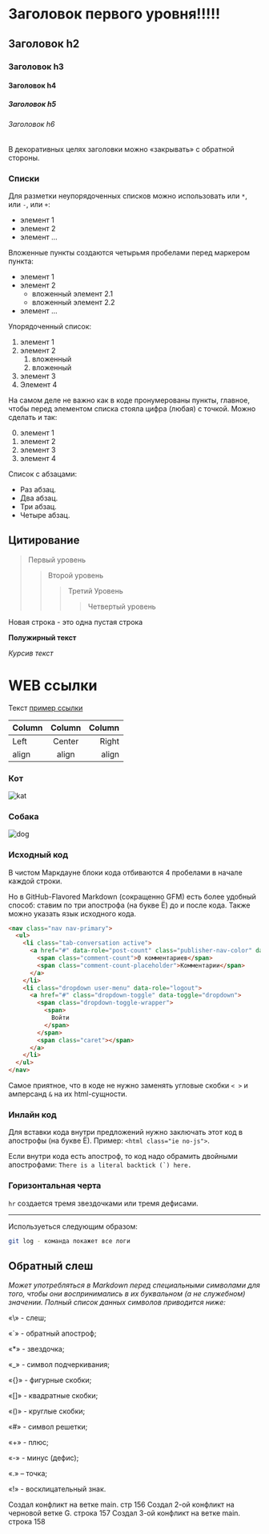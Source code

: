 # Заголовок первого уровня!!!!!
## Заголовок h2
### Заголовок h3
#### Заголовок h4
##### Заголовок h5
###### Заголовок h6

В декоративных целях заголовки можно «закрывать» с обратной стороны.

### Списки

Для разметки неупорядоченных списков можно использовать или `*`, или `-`, или `+`:

- элемент 1
- элемент 2
- элемент ...

Вложенные пункты создаются четырьмя пробелами перед маркером пункта:

* элемент 1
* элемент 2
    * вложенный элемент 2.1
    * вложенный элемент 2.2
* элемент ...

Упорядоченный список:

1. элемент 1
2. элемент 2
    1. вложенный
    2. вложенный
3. элемент 3
4. Элемент 4

На самом деле не важно как в коде пронумерованы пункты, главное, чтобы перед элементом списка стояла цифра (любая) с точкой. Можно сделать и так:

0. элемент 1
0. элемент 2
0. элемент 3
0. элемент 4

Список с абзацами:

* Раз абзац. 
* Два абзац.
* Три абзац. 
* Четыре абзац.

## Цитирование
> Первый уровень
>> Второй уровень
>>> Третий Уровень
>>>> Четвертый уровень

Новая строка - это одна пустая строка

**Полужирный текст**

*Курсив текст*

# WEB ссылки
Текст [пример ссылки](http.example.com "Всплывающая подсказка")


Column | Column | Column
:----- | :----: | -----:
Left   | Center | Right
align  | align  | align

### Кот

![kat](кот.jpeg)

### Собака

![dog](пес.jpg)



### Исходный код

В чистом Маркдауне блоки кода отбиваются 4 пробелами в начале каждой строки.

Но в GitHub-Flavored Markdown (сокращенно GFM) есть более удобный способ: ставим по три апострофа (на букве Ё) до и после кода. Также можно указать язык исходного кода.

```html
<nav class="nav nav-primary">
  <ul>
    <li class="tab-conversation active">
      <a href="#" data-role="post-count" class="publisher-nav-color" data-nav="conversation">
        <span class="comment-count">0 комментариев</span>
        <span class="comment-count-placeholder">Комментарии</span>
      </a>
    </li>
    <li class="dropdown user-menu" data-role="logout">
      <a href="#" class="dropdown-toggle" data-toggle="dropdown">
        <span class="dropdown-toggle-wrapper">
          <span>
            Войти
          </span>
        </span>
        <span class="caret"></span>
      </a>
    </li>
  </ul>
</nav>
```

Самое приятное, что в коде не нужно заменять угловые скобки `< >` и амперсанд `&` на их html-сущности.

### Инлайн код

Для вставки кода внутри предложений нужно заключать этот код в апострофы (на букве Ё). Пример: `<html class="ie no-js">`.

Если внутри кода есть апостроф, то код надо обрамить двойными апострофами: ``There is a literal backtick (`) here.``

### Горизонтальная черта

`hr` создается тремя звездочками или тремя дефисами.

***
Используеться следующим образом:

```sh
git log - команда покажет все логи
```


## Обратный слеш
_Может употребляться в Markdown перед специальными символами для того, чтобы они воспринимались в их буквальном (а не служебном) значении. Полный список данных символов приводится ниже:_

«\» - слеш;

«`» - обратный апостроф;

«*» - звездочка;

«_» - символ подчеркивания;

«{}» - фигурные скобки;

«[]» - квадратные скобки;

«()» - круглые скобки;

«#» - символ решетки;

«+» - плюс;

«-» - минус (дефис);

«.» – точка;

«!» - восклицательный знак.

Cоздал конфликт на ветке main. стр 156
Создал 2-ой конфликт на черновой ветке G. строка 157
Создал 3-ой конфликт на ветке main. строка 158
